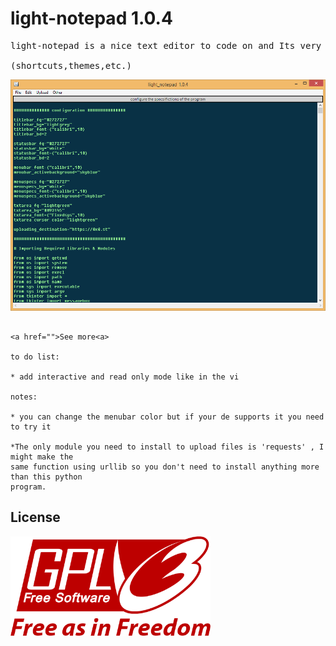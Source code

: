 # light-notepad 1.0.4

<pre>
light-notepad is a nice text editor to code on and Its very easy to configure and modify.

(shortcuts,themes,etc.)
</pre>

<img src="https://github.com/Aydeniztr/light-notepad/blob/main/images/Screen_shot.png?raw=true">

```

<a href="">See more<a>

to do list:

* add interactive and read only mode like in the vi

notes:

* you can change the menubar color but if your de supports it you need to try it

*The only module you need to install to upload files is 'requests' , I might make the
same function using urllib so you don't need to install anything more than this python
program.

```
## License

<img src="https://github.com/Aydeniztr/Aydeniztr/blob/main/B7A06C30-FE7A-4C37-94AF-B8626D71BA75.png?raw=true" alt="LICENSE" height="159" width="320">
